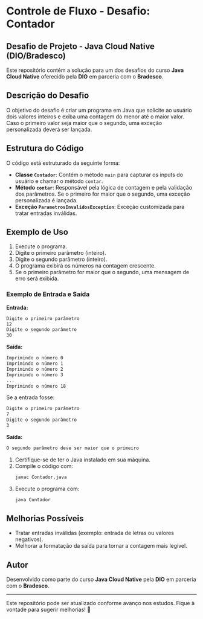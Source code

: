 # Controle de Fluxo - Desafio: Contador
## Desafio de Projeto - Java Cloud Native (DIO/Bradesco)

Este repositório contém a solução para um dos desafios do curso **Java Cloud Native** oferecido pela **DIO** em parceria com o **Bradesco**.

## Descrição do Desafio

O objetivo do desafio é criar um programa em Java que solicite ao usuário dois valores inteiros e exiba uma contagem do menor até o maior valor. Caso o primeiro valor seja maior que o segundo, uma exceção personalizada deverá ser lançada.

## Estrutura do Código

O código está estruturado da seguinte forma:

- **Classe `Contador`**: Contém o método `main` para capturar os inputs do usuário e chamar o método `contar`.
- **Método `contar`**: Responsável pela lógica de contagem e pela validação dos parâmetros. Se o primeiro for maior que o segundo, uma exceção personalizada é lançada.
- **Exceção `ParametrosInvalidosException`**: Exceção customizada para tratar entradas inválidas.

## Exemplo de Uso

1. Execute o programa.
2. Digite o primeiro parâmetro (inteiro).
3. Digite o segundo parâmetro (inteiro).
4. O programa exibirá os números na contagem crescente.
5. Se o primeiro parâmetro for maior que o segundo, uma mensagem de erro será exibida.

### Exemplo de Entrada e Saída

**Entrada:**
```sh
Digite o primeiro parâmetro
12
Digite o segundo parâmetro
30
```

**Saída:**
```sh
Imprimindo o número 0
Imprimindo o número 1
Imprimindo o número 2
Imprimindo o número 3 
...
Imprimindo o número 18

```

Se a entrada fosse:
```sh
Digite o primeiro parâmetro
7
Digite o segundo parâmetro
3
```

**Saída:**
```sh
O segundo parâmetro deve ser maior que o primeiro
```


1. Certifique-se de ter o Java instalado em sua máquina.
2. Compile o código com:
   ```sh
   javac Contador.java
   ```
3. Execute o programa com:
   ```sh
   java Contador
   ```

## Melhorias Possíveis
- Tratar entradas inválidas (exemplo: entrada de letras ou valores negativos).
- Melhorar a formatação da saída para tornar a contagem mais legível.

## Autor

Desenvolvido como parte do curso **Java Cloud Native** pela **DIO** em parceria com o **Bradesco**.

---

Este repositório pode ser atualizado conforme avanço nos estudos. Fique à vontade para sugerir melhorias! 🚀


